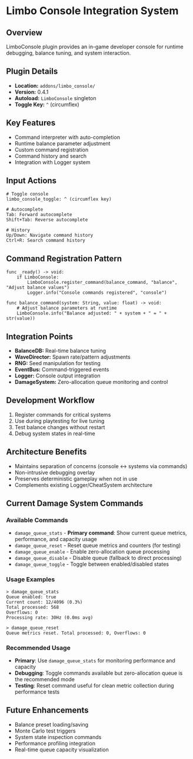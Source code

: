 # Limbo Console Integration System

## Overview
LimboConsole plugin provides an in-game developer console for runtime debugging, balance tuning, and system interaction.

## Plugin Details
- **Location:** `addons/limbo_console/`
- **Version:** 0.4.1
- **Autoload:** `LimboConsole` singleton
- **Toggle Key:** `^` (circumflex)

## Key Features
- Command interpreter with auto-completion
- Runtime balance parameter adjustment
- Custom command registration
- Command history and search
- Integration with Logger system

## Input Actions
```gdscript
# Toggle console
limbo_console_toggle: ^ (circumflex key)

# Autocomplete
Tab: Forward autocomplete
Shift+Tab: Reverse autocomplete

# History
Up/Down: Navigate command history
Ctrl+R: Search command history
```

## Command Registration Pattern
```gdscript
func _ready() -> void:
    if LimboConsole:
        LimboConsole.register_command(balance_command, "balance", "Adjust balance values")
        Logger.info("Console commands registered", "console")

func balance_command(system: String, value: float) -> void:
    # Adjust balance parameters at runtime
    LimboConsole.info("Balance adjusted: " + system + " = " + str(value))
```

## Integration Points
- **BalanceDB:** Real-time balance tuning
- **WaveDirector:** Spawn rate/pattern adjustments  
- **RNG:** Seed manipulation for testing
- **EventBus:** Command-triggered events
- **Logger:** Console output integration
- **DamageSystem:** Zero-allocation queue monitoring and control

## Development Workflow
1. Register commands for critical systems
2. Use during playtesting for live tuning
3. Test balance changes without restart
4. Debug system states in real-time

## Architecture Benefits
- Maintains separation of concerns (console ↔ systems via commands)
- Non-intrusive debugging overlay
- Preserves deterministic gameplay when not in use
- Complements existing Logger/CheatSystem architecture

## Current Damage System Commands

### Available Commands
- `damage_queue_stats` - **Primary command**: Show current queue metrics, performance, and capacity usage
- `damage_queue_reset` - Reset queue metrics and counters (for testing)
- `damage_queue_enable` - Enable zero-allocation queue processing
- `damage_queue_disable` - Disable queue (fallback to direct processing)
- `damage_queue_toggle` - Toggle between enabled/disabled states

### Usage Examples
```
> damage_queue_stats
Queue enabled: true
Current count: 12/4096 (0.3%)
Total processed: 568
Overflows: 0
Processing rate: 30Hz (0.0ms avg)

> damage_queue_reset
Queue metrics reset. Total processed: 0, Overflows: 0
```

### Recommended Usage
- **Primary**: Use `damage_queue_stats` for monitoring performance and capacity
- **Debugging**: Toggle commands available but zero-allocation queue is the recommended mode
- **Testing**: Reset command useful for clean metric collection during performance tests

## Future Enhancements
- Balance preset loading/saving
- Monte Carlo test triggers
- System state inspection commands
- Performance profiling integration
- Real-time queue capacity visualization